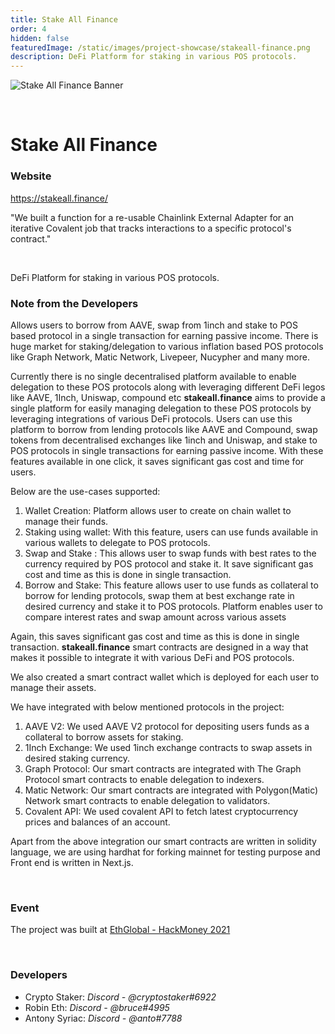 ```yaml
---
title: Stake All Finance
order: 4
hidden: false
featuredImage: /static/images/project-showcase/stakeall-finance.png
description: DeFi Platform for staking in various POS protocols.  
---
```


![Stake All Finance Banner](/static/images/project-showcase/banners/stakeall-finance.png)

&nbsp;

# Stake All Finance

### Website

https://stakeall.finance/

<Aside>

"We built a function for a re-usable Chainlink External Adapter for an iterative Covalent job that tracks interactions to a specific protocol's contract."

</Aside>

&nbsp;

DeFi Platform for staking in various POS protocols.

### Note from the Developers

Allows users to borrow from AAVE, swap from 1inch and stake to POS based protocol in a single transaction for earning passive income. There is huge market for staking/delegation to  various inflation based POS protocols like Graph Network, Matic Network, Livepeer, Nucypher and many more.

Currently there is no single decentralised platform available to enable delegation to these POS protocols along with leveraging different DeFi legos like AAVE, 1Inch, Uniswap, compound etc **stakeall.finance** aims to provide a single platform for easily managing delegation to these POS protocols by leveraging integrations of various DeFi protocols. Users can use this platform to borrow from lending protocols like AAVE and Compound, swap tokens from decentralised exchanges like 1inch and Uniswap, and stake to POS protocols in single transactions for earning passive income. With these features available in one click, it saves significant gas cost and time for users. 

Below are the use-cases supported:
1. Wallet Creation: Platform allows user to create on chain wallet to manage their funds.
2. Staking using wallet: With this feature, users can use funds available in various wallets to delegate to POS protocols.
3. Swap and Stake : This allows user to swap funds with best rates to the currency required by POS protocol and stake it. It save significant gas cost and time as this is done in single transaction.
4. Borrow and Stake: This feature allows user to use funds as collateral to borrow for lending protocols, swap them at best exchange rate in desired currency and stake it to POS protocols. Platform enables user to compare interest rates and swap amount across various assets

Again, this saves significant gas cost and time as this is done in single transaction. **stakeall.finance** smart contracts are designed in a way that makes it possible to integrate it with various DeFi and POS protocols.

We also created a smart contract wallet which is deployed for each user to manage their assets.

We have integrated with below mentioned protocols in the project:

1. AAVE V2: We used AAVE V2 protocol for depositing users funds as a collateral to borrow assets for staking.
2. 1Inch Exchange: We used 1inch exchange contracts to swap assets in desired staking currency.
3. Graph Protocol: Our smart contracts are integrated with The Graph Protocol smart contracts to enable delegation to indexers.
4. Matic Network: Our smart contracts are integrated with Polygon(Matic) Network smart contracts to enable delegation to validators.
5. Covalent API: We used covalent API to fetch latest cryptocurrency prices and balances of an account.

Apart from the above integration our smart contracts are written in solidity language, we are using hardhat for forking mainnet for testing purpose and Front end is written in Next.js.

&nbsp;

### Event

The project was built at [EthGlobal - HackMoney 2021](https://www.covalenthq.com/blog/ethglobal-hackmoney-winners/)

&nbsp;

### Developers

- Crypto Staker: _Discord - @cryptostaker#6922_
- Robin Eth: _Discord - @bruce#4995_
- Antony Syriac: _Discord - @anto#7788_